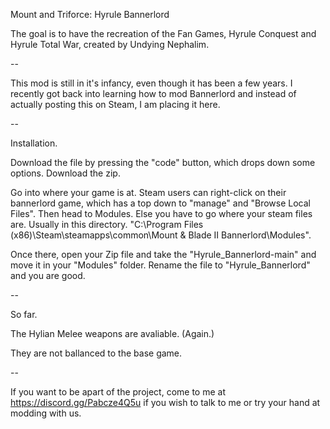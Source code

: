 Mount and Triforce: Hyrule Bannerlord

The goal is to have the recreation of the Fan Games, Hyrule Conquest and Hyrule Total War, created by Undying Nephalim.

--

This mod is still in it's infancy, even though it has been a few years. I recently got back into learning how to mod Bannerlord and instead of actually posting this on Steam, I am placing it here.

--

Installation.

Download the file by pressing the "code" button, which drops down some options. Download the zip.

Go into where your game is at. Steam users can right-click on their bannerlord game, which has a top down to "manage" and "Browse Local Files". Then head to Modules.
Else you have to go where your steam files are. Usually in this directory. "C:\Program Files (x86)\Steam\steamapps\common\Mount & Blade II Bannerlord\Modules".

Once there, open your Zip file and take the "Hyrule_Bannerlord-main" and move it in your "Modules" folder. Rename the file to "Hyrule_Bannerlord" and you are good.

--

So far.

The Hylian Melee weapons are avaliable. (Again.)

They are not ballanced to the base game.

--

If you want to be apart of the project, come to me at https://discord.gg/Pabcze4Q5u if you wish to talk to me or try your hand at modding with us.
